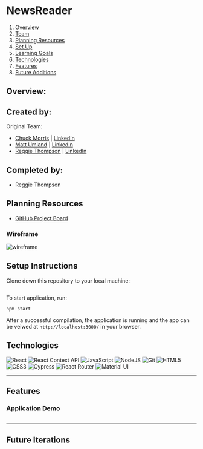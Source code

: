 # NewsReader

1. [Overview](#overview)
2. [Team](#create-by)
3. [Planning Resources](#planning-resources)
4. [Set Up](#setup-instructions)
5. [Learning Goals](#learning-goals)
6. [Technologies](#technologies)
7. [Features](#features)
8. [Future Additions](#future-iterations)


## Overview:

## Created by:
Original Team:
- [Chuck Morris](https://github.com/percworld) | [LinkedIn](https://www.linkedin.com/in/chuck-morris-56819918/)
- [Matt Umland](https://github.com/mattumland) | [LinkedIn](https://www.linkedin.com/in/matt-umland-he-him-4264455b/)
- [Reggie Thompson](https://github.com/rdtho2525) | [LinkedIn](https://www.linkedin.com/in/reggie-thompson-136979137/)

## Completed by:
- Reggie Thompson

## Planning Resources

* [GitHub Project Board]()

### Wireframe

![wireframe]()


## Setup Instructions


Clone down this repository to your local machine:

```

```

To start application, run:

```
npm start
```

After a successful compilation, the application is running and the app can be veiwed at `http://localhost:3000/` in your browser.


## Technologies

<img alt="React" src="https://img.shields.io/badge/react%20-%2320232a.svg?&style=for-the-badge&logo=react&logoColor=%2361DAFB"/>
<img alt="React Context API" src='https://img.shields.io/badge/React-Context%20API-teal'/>
<img alt="JavaScript" src="https://img.shields.io/badge/javascript%20-%23323330.svg?&style=for-the-badge&logo=javascript&logoColor=%23F7DF1E"/>
<img alt="NodeJS" src="https://img.shields.io/badge/node.js%20-%2343853D.svg?&style=for-the-badge&logo=node.js&logoColor=white"/>
<img alt="Git" src="https://img.shields.io/badge/git%20-%23F05033.svg?&style=for-the-badge&logo=git&logoColor=white"/>
<img alt="HTML5" src="https://img.shields.io/badge/html5%20-%23E34F26.svg?&style=for-the-badge&logo=html5&logoColor=white"/>
<img alt="CSS3" src="https://img.shields.io/badge/css3%20-%231572B6.svg?&style=for-the-badge&logo=css3&logoColor=white"/>
<img alt="Cypress" src='https://img.shields.io/badge/cypress%20-%23404d59.svg?&style=for-the-badge&logo=Cypress&logoColor=white'/>
<img alt="React Router" src='https://img.shields.io/badge/React_Router-CA4245?style=for-the-badge&logo=react-router&logoColor=white'/>
<img alt="Material UI" src='https://img.shields.io/badge/Material--UI-0081CB?style=for-the-badge&logo=material-ui&logoColor=white'/>


---
## Features



### Application Demo
![]()



---
## Future Iterations

